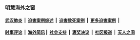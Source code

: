 
### 明慧海外之窗

####  [武汉肺炎](indexes/365.md?t=07111100) &nbsp;|&nbsp;  [迫害案例综述](indexes/328.md?t=07111100) &nbsp;|&nbsp; [迫害致死案例](indexes/277.md?t=07111100)  &nbsp;|&nbsp; [更多迫害案例](indexes/81.md?t=07111100)  &nbsp;|&nbsp; 
####  [时事评论](indexes/19.md?t=07111100) &nbsp;|&nbsp; [海外简讯](indexes/245.md?t=07111100)&nbsp;|&nbsp;  [社会支持](indexes/140.md?t=07111100) &nbsp;|&nbsp; [褒奖决议](indexes/282.md?t=07111100) &nbsp;|&nbsp; [社区报道](indexes/91.md?t=07111100)  &nbsp;|&nbsp; [天人之间](indexes/78.md?t=07111100) 

